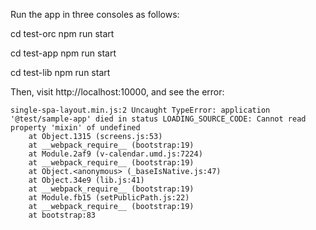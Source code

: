 
Run the app in three consoles as follows:

cd test-orc
npm run start

cd test-app
npm run start

cd test-lib
npm run start


Then, visit http://localhost:10000, and see the error:

```
single-spa-layout.min.js:2 Uncaught TypeError: application '@test/sample-app' died in status LOADING_SOURCE_CODE: Cannot read property 'mixin' of undefined
    at Object.1315 (screens.js:53)
    at __webpack_require__ (bootstrap:19)
    at Module.2af9 (v-calendar.umd.js:7224)
    at __webpack_require__ (bootstrap:19)
    at Object.<anonymous> (_baseIsNative.js:47)
    at Object.34e9 (lib.js:41)
    at __webpack_require__ (bootstrap:19)
    at Module.fb15 (setPublicPath.js:22)
    at __webpack_require__ (bootstrap:19)
    at bootstrap:83
```
